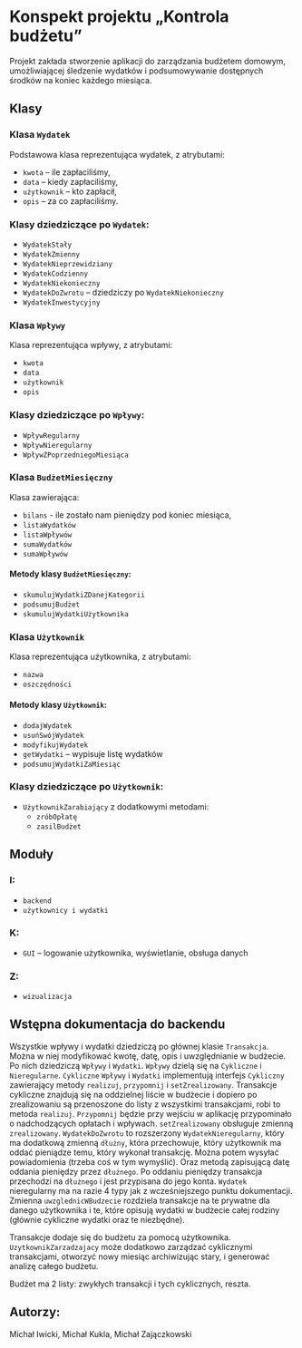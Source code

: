 # Konspekt projektu „Kontrola budżetu”

Projekt zakłada stworzenie aplikacji do zarządzania budżetem domowym, umożliwiającej śledzenie wydatków i podsumowywanie dostępnych środków na koniec każdego miesiąca.

## Klasy

### Klasa `Wydatek`

Podstawowa klasa reprezentująca wydatek, z atrybutami:
- `kwota` – ile zapłaciliśmy,
- `data` – kiedy zapłaciliśmy,
- `użytkownik` – kto zapłacił,
- `opis` – za co zapłaciliśmy.

### Klasy dziedziczące po `Wydatek`:

- `WydatekStały`
- `WydatekZmienny`
- `WydatekNieprzewidziany`
- `WydatekCodzienny`
- `WydatekNiekonieczny`
- `WydatekDoZwrotu` – dziedziczy po `WydatekNiekonieczny`
- `WydatekInwestycyjny`

### Klasa `Wpływy`

Klasa reprezentująca wpływy, z atrybutami:
- `kwota`
- `data`
- `użytkownik`
- `opis`

### Klasy dziedziczące po `Wpływy`:

- `WpływRegularny`
- `WpływNieregularny`
- `WpływZPoprzedniegoMiesiąca`

### Klasa `BudżetMiesięczny`

Klasa zawierająca:
- `bilans` - ile zostało nam pieniędzy pod koniec miesiąca,
- `listaWydatków`
- `listaWpływów`
- `sumaWydatków`
- `sumaWpływów`

#### Metody klasy `BudżetMiesięczny`:

- `skumulujWydatkiZDanejKategorii`
- `podsumujBudżet`
- `skumulujWydatkiUżytkownika`

### Klasa `Użytkownik`

Klasa reprezentująca użytkownika, z atrybutami:
- `nazwa`
- `oszczędności`

#### Metody klasy `Użytkownik`:

- `dodajWydatek`
- `usuńSwójWydatek`
- `modyfikujWydatek`
- `getWydatki` – wypisuje listę wydatków
- `podsumujWydatkiZaMiesiąc`

### Klasy dziedziczące po `Użytkownik`:

- `UżytkownikZarabiający` z dodatkowymi metodami:
  - `zróbOpłatę`
  - `zasilBudżet`

## Moduły

### I:
- `backend`
- `użytkownicy i wydatki`

### K:
- `GUI` – logowanie użytkownika, wyświetlanie, obsługa danych

### Z:
- `wizualizacja`

## Wstępna dokumentacja do backendu

Wszystkie wpływy i wydatki dziedziczą po głównej klasie `Transakcja`. Można w niej modyfikować kwotę, datę, opis i uwzględnianie w budżecie. Po nich dziedziczą `Wpływy` i `Wydatki`. `Wpływy` dzielą się na `Cykliczne` i `Nieregularne`. `Cykliczne` `Wpływy` i `Wydatki` implementują interfejs `Cykliczny` zawierający metody `realizuj`, `przypomnij` i `setZrealizowany`. Transakcje cykliczne znajdują się na oddzielnej liście w budżecie i dopiero po zrealizowaniu są przenoszone do listy z wszystkimi transakcjami, robi to metoda `realizuj`. `Przypomnij` będzie przy wejściu w aplikację przypominało o nadchodzących opłatach i wpływach. `setZrealizowany` obsługuje zmienną `zrealizowany`. `WydatekDoZwrotu` to rozszerzony `WydatekNieregularny`, który ma dodatkową zmienną `dłużny`, która przechowuje, który użytkownik ma oddać pieniądze temu, który wykonał transakcję. Można potem wysyłać powiadomienia (trzeba coś w tym wymyślić). Oraz metodą zapisującą datę oddania pieniędzy przez `dłużnego`. Po oddaniu pieniędzy transakcja przechodzi na `dłużnego` i jest przypisana do jego konta. `Wydatek` nieregularny ma na razie 4 typy jak z wcześniejszego punktu dokumentacji. Zmienna `uwzglednicWBudzecie` rozdziela transakcje na te prywatne dla danego użytkownika i te, które opisują wydatki w budżecie całej rodziny (głównie cykliczne wydatki oraz te niezbędne).

Transakcje dodaje się do budżetu za pomocą użytkownika. `UzytkownikZarzadzajacy` może dodatkowo zarządzać cyklicznymi transakcjami, otworzyć nowy miesiąc archiwizując stary, i generować analizę całego budżetu.

Budżet ma 2 listy: zwykłych transakcji i tych cyklicznych, reszta.

  
## Autorzy:
Michał Iwicki, Michał Kukla, Michał Zajączkowski
